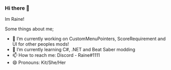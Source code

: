 ### Hi there 👋

Im Raine!

Some things about me;
- 🔭 I’m currently working on CustomMenuPointers, ScoreRequirement and UI for other peoples mods!
- 🌱 I’m currently learning C#, .NET and Beat Saber modding
- 📫 How to reach me: Discord - Raine#1111
- 😄 Pronouns: Kit/She/Her
